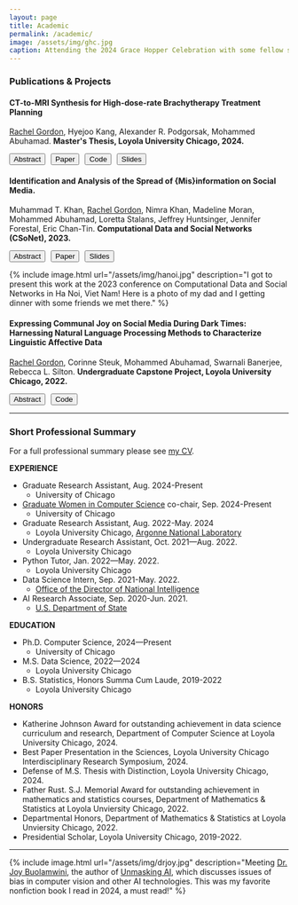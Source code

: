 ```yaml
---
layout: page
title: Academic
permalink: /academic/
image: /assets/img/ghc.jpg
caption: Attending the 2024 Grace Hopper Celebration with some fellow students from UChicago.
---
```


### Publications & Projects

#### CT-to-MRI Synthesis for High-dose-rate Brachytherapy Treatment Planning
<u>Rachel Gordon</u>, Hyejoo Kang, Alexander R. Podgorsak, Mohammed Abuhamad.
**Master's Thesis, Loyola University Chicago, 2024.**

<div style="display: flex; gap: 10px;">
  <button onclick="toggleAbstract('abstract1')">Abstract</button>
  <button onclick="openLink('https://drive.google.com/file/d/1DuzTBMaGBus1fUfEtWtcX2zE9R2PKcQv/view')">Paper</button>
  <button onclick="openLink('https://github.com/rachelngordon/gancm')">Code</button>
  <button onclick="openLink('https://drive.google.com/file/d/1_gaAzzrvJnPvSDqchlOCbfLcUmq_Wtyp/view')">Slides</button>
</div>


<div id="abstract1" style="display:none;">
  High-dose-rate (HDR) brachytherapy is a radiation treatment modality that places radioactive sources directly in cancerous regions. Radiation treatment planning for HDR prostate brachytherapy utilizes both CT and MRI to visualize the path of the radioactive source and the prostate gland, respectively. In this work, we propose GAN-CM, a method for conditional CT-to-MRI translation that is based on Generative Adversarial Networks (GANs). The proposed method uses the typical generator-discriminator design of GANs with a modified generator that incorporates semantic masks obtained from the domain image. The use of semantic masks allows GAN-CM to better capture the anatomical details and tissue characteristics present in CT scans, resulting in a more accurate and realistic MRI synthesis. Using “clinically-paired” CT and MRI datasets obtained from 78 patients with prostate cancer who were treated with HDR brachytherapy, we show the advantages of GAN-CM by demonstrating its ability to work effectively with heavy data augmentation and larger batch sizes, as well as its high performance for MRI synthesis. Exploring various experimental settings, we show that training GANs for this task requires careful considerations for preparing the data, such as normalizing and distributing the pixel values of input images. Using histogram equalization, GAN-CM achieves the best results when using the average of equalized and unequalized CTs.
</div>

<script>
  function toggleAbstract(id) {
    const abstract = document.getElementById(id);
    if (abstract.style.display === "none") {
      abstract.style.display = "block";
    } else {
      abstract.style.display = "none";
    }
  }

  function openLink(url) {
    window.open(url, '_blank');
  }
</script>



#### Identification and Analysis of the Spread of {Mis}information on Social Media. 
Muhammad T. Khan, <u>Rachel Gordon</u>, Nimra Khan, Madeline Moran, Mohammed Abuhamad, Loretta Stalans, Jeffrey Huntsinger, Jennifer Forestal, Eric Chan-Tin.
**Computational Data and Social Networks (CSoNet), 2023.**

<div style="display: flex; gap: 10px;">
  <button onclick="toggleAbstract('abstract2')">Abstract</button>
  <button onclick="openLink('https://link.springer.com/chapter/10.1007/978-981-97-0669-3_33')">Paper</button>
  <button onclick="openLink('https://drive.google.com/file/d/1YLiaL5guEJzFEY-AnMdFEMOwh_-uLsaO/view')">Slides</button>
</div>


<div id="abstract2" style="display:none;">
  With unfolding crises such as the COVID-19 pandemic, it is essential that factual information is dispersed at a rapid pace. One of the major setbacks to mitigating the effects of such crises is misinformation. Advancing technologies such as transformer-based architectures that can pick up underlying patterns and correlational information that constitutes information provide tools that can be used to identify what is misinformation/information. To identify and analyze the spread of misinformation, this work performs a quantitative analysis that uses X (previously Twitter) as the data source and a BERT-based model to identify misinformation. The information of the posts, users, and followers was collected based on hashtags and then processed and manually labeled. Furthermore, we tracked the spread of misinformation related to COVID-19 during the year 2021 and determined how communities that spread information and/or misinformation on social networks interact from an analytical perspective. Our findings suggest that users tend to post more misinformation than information, possibly intentionally spreading misinformation. Our model showed good performance in classifying tweets as information/misinformation, resulting in an accuracy of 86%.
</div>



{% include image.html url="/assets/img/hanoi.jpg" description="I got to present this work at the 2023 conference on Computational Data and Social Networks in Ha Noi, Viet Nam! Here is a photo of my dad and I getting dinner with some friends we met there." %}


#### Expressing Communal Joy on Social Media During Dark Times: Harnessing Natural Language Processing Methods to Characterize Linguistic Affective Data
<u>Rachel Gordon</u>, Corinne Steuk, Mohammed Abuhamad, Swarnali Banerjee, Rebecca L. Silton.
**Undergraduate Capstone Project, Loyola University Chicago, 2022.**

<div style="display: flex; gap: 10px;">
  <button onclick="toggleAbstract('abstract3')">Abstract</button>
  <button onclick="openLink('https://github.com/rachelngordon/Joy-Project')">Code</button>
</div>

<div id="abstract3" style="display:none;">
  With the recent increase in mental health problems facing humanity, it has become important for human survival to maximize adaptive emotion function through the use of positive emotions. This study seeks to identify how joy in particular can foster human resilience in the face of trauma. This research was conducted by looking at tweets around Chicago from September 2019 through January 2022. Several natural language processing techniques were employed to analyze these tweets in order to determine how the use of joy has changed with the occurrence of particular events over time and identify important topics and contexts pertaining to the experience of joy. The results of this analysis showed that joy is, in fact, often experienced communally in the context of shared identities, experiences, and goals, and thus the use of joy as an act of resistance is an important factor for the continued development and growth of humanity. 
</div>


***

### <a name="prof"></a> Short Professional Summary

For a full professional summary please see [my CV](https://drive.google.com/file/d/1dD4kfkNKCHcfA9JgnEpTU9Z4xMPm-bTQ/view?usp=sharing).

**EXPERIENCE**
* Graduate Research Assistant, Aug. 2024-Present
  - University of Chicago
* [Graduate Women in Computer Science](https://cs.uchicago.edu/diversity/women-in-computing/) co-chair, Sep. 2024-Present
  - University of Chicago
* Graduate Research Assistant, Aug. 2022-May. 2024
  - Loyola University Chicago, [Argonne National Laboratory](https://www.anl.gov/)
* Undergraduate Research Assistant, Oct. 2021—Aug. 2022.
  - Loyola University Chicago
* Python Tutor, Jan. 2022—May. 2022.
  - Loyola University Chicago
* Data Science Intern, Sep. 2021-May. 2022.
  - [Office of the Director of National Intelligence](https://www.dni.gov/)
* AI Research Associate, Sep. 2020-Jun. 2021.
  - [U.S. Department of State](https://www.state.gov/)

**EDUCATION**
* Ph.D. Computer Science, 2024—Present
  - University of Chicago
* M.S. Data Science, 2022—2024
  - Loyola University Chicago
* B.S. Statistics, Honors Summa Cum Laude, 2019-2022
  - Loyola University Chicago

**HONORS**
* Katherine Johnson Award for outstanding achievement in data science curriculum and research, Department of Computer Science at Loyola University Chicago, 2024.
* Best Paper Presentation in the Sciences, Loyola University Chicago Interdisciplinary Research Symposium, 2024.
* Defense of M.S. Thesis with Distinction, Loyola University Chicago, 2024.
* Father Rust. S.J. Memorial Award for outstanding achievement in mathematics and statistics courses, Department of Mathematics & Statistics at Loyola Unviersity Chicago, 2022.
* Departmental Honors, Department of Mathematics & Statistics at Loyola Unviersity Chicago, 2022.
* Presidential Scholar, Loyola University Chicago, 2019-2022.

***

{% include image.html url="/assets/img/drjoy.jpg" description="Meeting <a href='https://poetofcode.com/about/' target='_blank'>Dr. Joy Buolamwini</a>, the author of <a href='https://www.unmasking.ai/' target='_blank'>Unmasking AI</a>, which discusses issues of bias in computer vision and other AI technologies. This was my favorite nonfiction book I read in 2024, a must read!" %}

